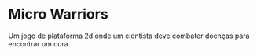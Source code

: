 # Micro Warriors
 Um jogo de plataforma 2d onde um cientista deve combater doenças para encontrar um cura.
